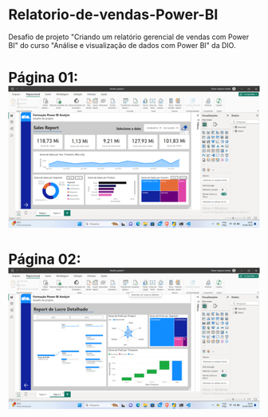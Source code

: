 # Relatorio-de-vendas-Power-BI
Desafio de projeto "Criando um relatório gerencial de vendas com Power BI" do curso "Análise e visualização de dados com Power BI" da DIO.

<h1>
Página 01:
<img src="Captura de tela 2024-06-16 160637.png">

<h1>
Página 02:
<img src="Captura de tela 2024-06-16 160655.png">

